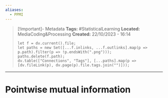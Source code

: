 ```yaml
---
aliases:
  - PPMI
---
```










> [!important]- Metadata
> **Tags:** #StatisticalLearning 
> **Located:** MediaCoding&Processing
> **Created:** 22/10/2023 - 16:14
> ```dataviewjs
> let f = dv.current().file;
> let paths = new Set([...f.inlinks, ...f.outlinks].map(p => p.path).filter(p => !p.endsWith(".png")));
> paths.delete(f.path);
> dv.table(["Connections", "Tags"], [...paths].map(p => [dv.fileLink(p), dv.page(p).file.tags.join("")]));
> ```

___
# Pointwise mutual information
